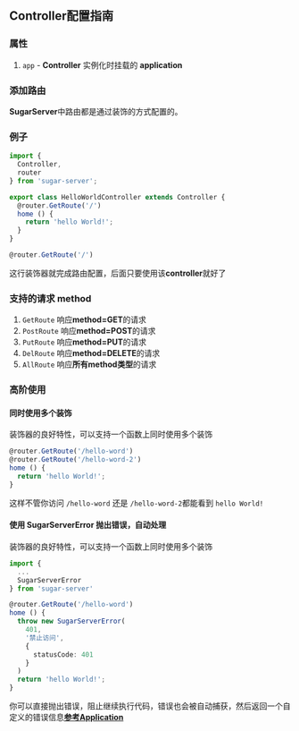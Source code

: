 ## Controller配置指南

### 属性
1. `app` - **Controller** 实例化时挂载的 **application**

### 添加路由
**SugarServer**中路由都是通过装饰的方式配置的。

### 例子

```typescript
import {
  Controller,
  router
} from 'sugar-server';

export class HelloWorldController extends Controller {
  @router.GetRoute('/')
  home () {
    return 'hello World!';
  }
}
```


```typescript
@router.GetRoute('/')
```
这行装饰器就完成路由配置，后面只要使用该**controller**就好了


### 支持的请求 method
1. `GetRoute` 响应**method=GET**的请求
2. `PostRoute` 响应**method=POST**的请求
3. `PutRoute` 响应**method=PUT**的请求
4. `DelRoute` 响应**method=DELETE**的请求
5. `AllRoute` 响应**所有method类型**的请求


### 高阶使用
#### 同时使用多个装饰
装饰器的良好特性，可以支持一个函数上同时使用多个装饰
```typescript
@router.GetRoute('/hello-word')
@router.GetRoute('/hello-word-2')
home () {
  return 'hello World!';
}
```
这样不管你访问 `/hello-word` 还是 `/hello-word-2`都能看到 `hello World!`

#### 使用 SugarServerError 抛出错误，自动处理
装饰器的良好特性，可以支持一个函数上同时使用多个装饰
```typescript
import {
  ...
  SugarServerError
} from 'sugar-server'

@router.GetRoute('/hello-word')
home () {
  throw new SugarServerError(
    401,
    '禁止访问',
    {
      statusCode: 401
    }
  )
  return 'hello World!';
}
```
你可以直接抛出错误，阻止继续执行代码，错误也会被自动捕获，然后返回一个自定义的错误信息[**参考Application**](./application.md)
